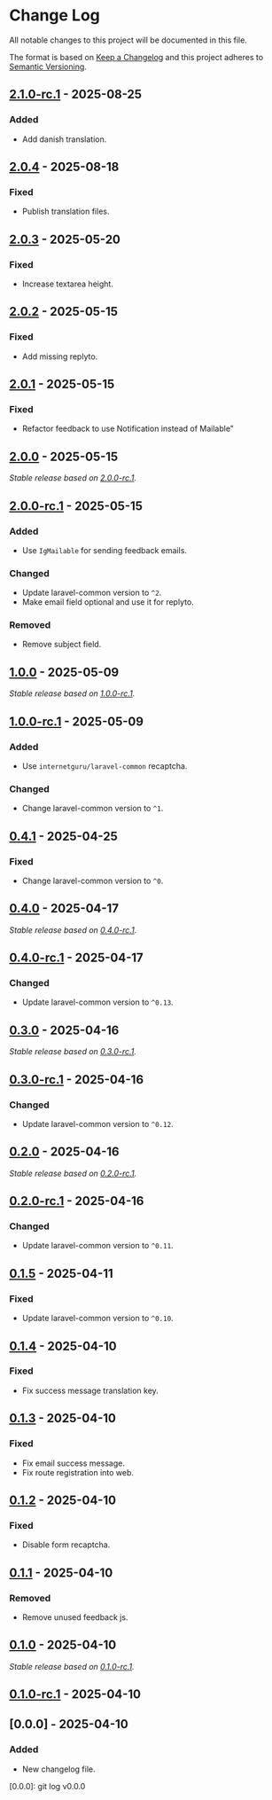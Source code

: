 # Change Log
All notable changes to this project will be documented in this file.

The format is based on [Keep a Changelog](http://keepachangelog.com/)
and this project adheres to [Semantic Versioning](http://semver.org/).

## [2.1.0-rc.1] - 2025-08-25

### Added

- Add danish translation.

## [2.0.4] - 2025-08-18

### Fixed

- Publish translation files.

## [2.0.3] - 2025-05-20

### Fixed

- Increase textarea height.

## [2.0.2] - 2025-05-15

### Fixed

- Add missing replyto.

## [2.0.1] - 2025-05-15

### Fixed

- Refactor feedback to use Notification instead of Mailable"

## [2.0.0] - 2025-05-15

_Stable release based on [2.0.0-rc.1]._

## [2.0.0-rc.1] - 2025-05-15

### Added

- Use `IgMailable` for sending feedback emails.

### Changed

- Update laravel-common version to `^2`.
- Make email field optional and use it for replyto.

### Removed

- Remove subject field.

## [1.0.0] - 2025-05-09

_Stable release based on [1.0.0-rc.1]._

## [1.0.0-rc.1] - 2025-05-09

### Added

- Use `internetguru/laravel-common` recaptcha.

### Changed

- Change laravel-common version to `^1`.

## [0.4.1] - 2025-04-25

### Fixed

- Change laravel-common version to `^0`.

## [0.4.0] - 2025-04-17

_Stable release based on [0.4.0-rc.1]._

## [0.4.0-rc.1] - 2025-04-17

### Changed

- Update laravel-common version to `^0.13`.

## [0.3.0] - 2025-04-16

_Stable release based on [0.3.0-rc.1]._

## [0.3.0-rc.1] - 2025-04-16

### Changed

- Update laravel-common version to `^0.12`.

## [0.2.0] - 2025-04-16

_Stable release based on [0.2.0-rc.1]._

## [0.2.0-rc.1] - 2025-04-16

### Changed

- Update laravel-common version to `^0.11`.

## [0.1.5] - 2025-04-11

### Fixed

- Update laravel-common version to `^0.10`.

## [0.1.4] - 2025-04-10

### Fixed

- Fix success message translation key.

## [0.1.3] - 2025-04-10

### Fixed

- Fix email success message.
- Fix route registration into web.

## [0.1.2] - 2025-04-10

### Fixed

- Disable form recaptcha.

## [0.1.1] - 2025-04-10

### Removed

- Remove unused feedback js.

## [0.1.0] - 2025-04-10

_Stable release based on [0.1.0-rc.1]._

## [0.1.0-rc.1] - 2025-04-10

## [0.0.0] - 2025-04-10

### Added

- New changelog file.

[2.1.0-rc.1]: https://github.com/internetguru/laravel-feedback/releases/tag/v2.0.4
[2.0.4]: https://https://github.com/internetguru/laravel-feedback/compare/v2.0.3...v2.0.4
[2.0.3]: https://https://github.com/internetguru/laravel-feedback/compare/v2.0.2...v2.0.3
[2.0.2]: https://https://github.com/internetguru/laravel-feedback/compare/v2.0.1...v2.0.2
[2.0.1]: https://https://github.com/internetguru/laravel-feedback/compare/v2.0.0...v2.0.1
[2.0.0]: https://https://github.com/internetguru/laravel-feedback/compare/v1.0.0...v2.0.0
[2.0.0-rc.1]: https://github.com/internetguru/laravel-feedback/releases/tag/v1.0.0
[1.0.0]: https://https://github.com/internetguru/laravel-feedback/compare/v0.4.1...v1.0.0
[1.0.0-rc.1]: https://github.com/internetguru/laravel-feedback/releases/tag/v0.4.1
[0.4.1]: https://https://github.com/internetguru/laravel-feedback/compare/v0.4.0...v0.4.1
[0.4.0]: https://https://github.com/internetguru/laravel-feedback/compare/v0.3.0...v0.4.0
[0.4.0-rc.1]: https://github.com/internetguru/laravel-feedback/releases/tag/v0.3.0
[0.3.0]: https://https://github.com/internetguru/laravel-feedback/compare/v0.2.0...v0.3.0
[0.3.0-rc.1]: https://github.com/internetguru/laravel-feedback/releases/tag/v0.2.0
[0.2.0]: https://https://github.com/internetguru/laravel-feedback/compare/v0.1.5...v0.2.0
[0.2.0-rc.1]: https://github.com/internetguru/laravel-feedback/releases/tag/v0.1.5
[0.1.5]: https://https://github.com/internetguru/laravel-feedback/compare/v0.1.4...v0.1.5
[0.1.4]: https://https://github.com/internetguru/laravel-feedback/compare/v0.1.3...v0.1.4
[0.1.3]: https://https://github.com/internetguru/laravel-feedback/compare/v0.1.2...v0.1.3
[0.1.2]: https://https://github.com/internetguru/laravel-feedback/compare/v0.1.1...v0.1.2
[0.1.1]: https://https://github.com/internetguru/laravel-feedback/compare/v0.1.0...v0.1.1
[0.1.0]: https://https://github.com/internetguru/laravel-feedback/compare/v0.0.0...v0.1.0
[0.1.0-rc.1]: https://github.com/internetguru/laravel-feedback/releases/tag/v0.0.0
[0.0.0]: git log v0.0.0
